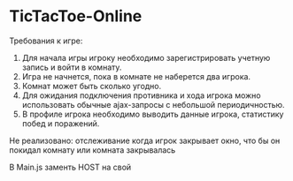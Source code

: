 # TicTacToe-Online
Требования к игре:
1.	Для начала игры игроку необходимо зарегистрировать учетную запись и войти в комнату.
2.	Игра не начнется, пока в комнате не наберется два игрока.
3.	Комнат может быть сколько угодно.
4.	Для ожидания подключения противника и хода игрока можно использовать обычные ajax-запросы с небольшой периодичностью.
5.	В профиле игрока необходимо выводить данные игрока, статистику побед и поражений.

Не реализовано: отслеживание когда игрок закрывает окно, что бы он покидал комнату или комната закрывалась

В Main.js заменть HOST на свой
